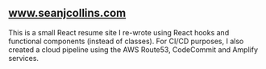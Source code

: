 ## www.seanjcollins.com
This is a small React resume site I re-wrote using React hooks and functional components (instead of classes).  For CI/CD purposes, I also created a cloud pipeline using the AWS Route53, CodeCommit and Amplify services.
